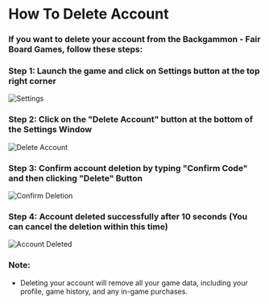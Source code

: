 # How To Delete Account

### If you want to delete your account from the <b>Backgammon - Fair Board Games</b>, follow these steps:

### Step 1: Launch the game and click on <b>Settings</b> button at the top right corner

![Settings](/games/backgammon/how-to-delete-account/step-1.jpg)

### Step 2: Click on the "Delete Account" button at the bottom of the <b>Settings</b> Window

![Delete Account](/games/backgammon/how-to-delete-account/step-2.jpg)

### Step 3: Confirm account deletion by typing "Confirm Code" and then clicking "Delete" Button

![Confirm Deletion](/games/backgammon/how-to-delete-account/step-3.jpg)

### Step 4: Account deleted successfully after 10 seconds (You can cancel the deletion within this time)

![Account Deleted](/games/backgammon/how-to-delete-account/step-4.jpg)


### Note:
- Deleting your account will remove all your game data, including your profile, game history, and any in-game purchases.